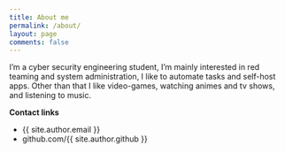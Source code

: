 ```yaml
---
title: About me
permalink: /about/
layout: page
comments: false
---
```


I’m a cyber security engineering student, I’m mainly interested in red teaming and system administration, I like to automate tasks and self-host apps. Other than that I like video-games, watching animes and tv shows, and listening to music.


**Contact links**

- {{ site.author.email }}
- github.com/{{ site.author.github }}
